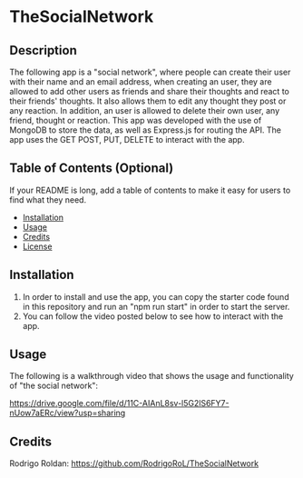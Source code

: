 # TheSocialNetwork

## Description

The following app is a "social network", where people can create their user with their name and an email address, when creating an user, they are allowed to add other users as friends and share their thoughts and react to their friends' thoughts. It also allows them to edit any thought they post or any reaction. In addition, an user is allowed to delete their own user, any friend, thought or reaction. This app was developed with the use of MongoDB to store the data, as well as Express.js for routing the API. The app uses the GET POST, PUT, DELETE to interact with the app.

## Table of Contents (Optional)

If your README is long, add a table of contents to make it easy for users to find what they need.

- [Installation](#installation)
- [Usage](#usage)
- [Credits](#credits)
- [License](#license)

## Installation
1. In order to install and use the app, you can copy the starter code found in this repository and run an "npm run start" in order to start the server.
2. You can follow the video posted below to see how to interact with the app.
## Usage

The following is a walkthrough video that shows the usage and functionality of "the social network":

https://drive.google.com/file/d/11C-AIAnL8sv-l5G2lS6FY7-nUow7aERc/view?usp=sharing

## Credits

Rodrigo Roldan: https://github.com/RodrigoRoL/TheSocialNetwork
